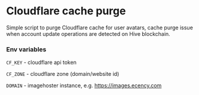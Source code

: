 # Cloudflare cache purge

Simple script to purge Cloudflare cache for user avatars, cache purge issue when account update operations are detected on Hive blockchain.

### Env variables


`CF_KEY` - cloudflare api token

`CF_ZONE` - cloudflare zone (domain/website id)

`DOMAIN` - imagehoster instance, e.g. https://images.ecency.com
